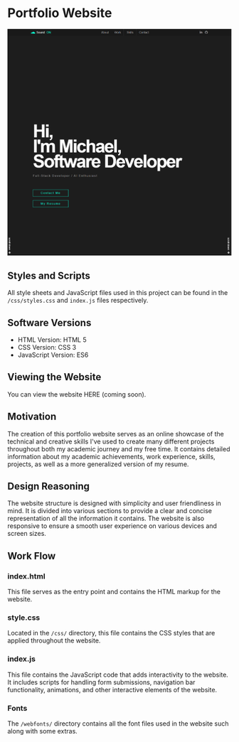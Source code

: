 # Portfolio Website

![Website](https://github.com/Michael-Elrod-dev/Portfolio-Website/blob/main/images/Homepage.png)

## Styles and Scripts
All style sheets and JavaScript files used in this project can be found in the `/css/styles.css` and `index.js` files respectively.

## Software Versions
- HTML Version: HTML 5
- CSS Version: CSS 3
- JavaScript Version: ES6  

## Viewing the Website
You can view the website HERE (coming soon).

## Motivation
The creation of this portfolio website serves as an online showcase of the technical and creative skills I've used to create many different projects throughout both my academic journey and my free time. It contains detailed information about my academic achievements, work experience, skills, projects, as well as a more generalized version of my resume.

## Design Reasoning
The website structure is designed with simplicity and user friendliness in mind. It is divided into various sections to provide a clear and concise representation of all the information it contains. The website is also responsive to ensure a smooth user experience on various devices and screen sizes.

## Work Flow

### index.html
This file serves as the entry point and contains the HTML markup for the website.

### style.css
Located in the `/css/` directory, this file contains the CSS styles that are applied throughout the website.

### index.js
This file contains the JavaScript code that adds interactivity to the website. It includes scripts for handling form submissions, navigation bar functionality, animations, and other interactive elements of the website.

### Fonts
The `/webfonts/` directory contains all the font files used in the website such along with some extras.
